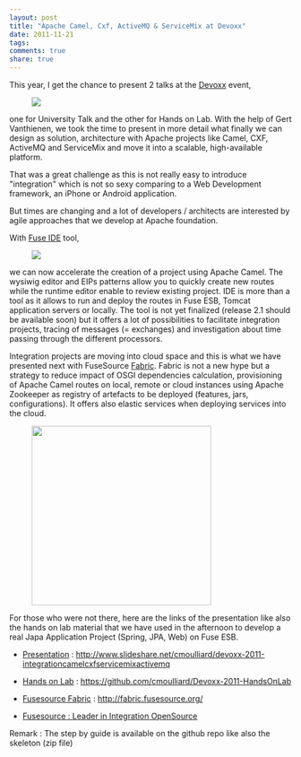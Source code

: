 ```yaml
---
layout: post
title: "Apache Camel, Cxf, ActiveMQ & ServiceMix at Devoxx"
date: 2011-11-21
tags:
comments: true
share: true
---
```


This year, I get the chance to present 2 talks at the
[Devoxx](http://www.devoxx.com/display/DV11/Home) event,

<figure>
  <img src="{{ site.url }}/assets/images/LogoDevoxx150dpi.jpg"/>
</figure>
  
one for University Talk and the other for Hands on Lab. With the help of Gert Vanthienen, we took the time to present in more detail what finally we can design as solution, architecture with Apache projects like Camel, CXF, ActiveMQ and ServiceMix and move it into a scalable, high-available platform.

That was a great challenge as this is not really easy to introduce "integration" which is not so sexy comparing to a Web Development framework, an iPhone or Android application.

But times are changing and a lot of developers / architects are interested by agile approaches that we develop at Apache foundation.

With [Fuse IDE](http://fusesource.com/products/fuse-ide/) tool,

<figure>
    <img src="{{ site.url }}/assets/images/fuse_ide.png"/>
</figure>  
  
we can now accelerate the creation of a project using Apache Camel. The wysiwig editor and EIPs patterns allow you to quickly create new routes while the runtime editor enable to review existing project. IDE is more than a tool as it allows to run and deploy the routes in Fuse ESB, Tomcat application servers or locally. The tool is not yet finalized (release 2.1 should be available soon) but it offers a lot of possibilities to facilitate integration projects, tracing of messages (= exchanges) and investigation about time passing through the different processors.  
    
Integration projects are moving into cloud space and this is what we have presented next with FuseSource [Fabric](http://fabric.fusesource.org/). Fabric is not a new hype but a strategy to reduce impact of OSGI dependencies calculation, provisioning of Apache Camel routes on local, remote or cloud instances using Apache Zookeeper as registry of artefacts to be deployed (features, jars, configurations). It offers also elastic services when deploying services into the cloud.

<figure>
  <img src="{{ site.url }}/assets/images/fabric-cloud.png" width="320"/></a>
</figure>

For those who were not there, here are the links of the presentation like also the hands on lab material that we have used in the afternoon to develop a real Japa Application Project (Spring, JPA, Web) on Fuse ESB.

* <a href="http://www.slideshare.net/cmoulliard/devoxx-2011-integrationcamelcxfservicemixactivemq" target="_blank">Presentation</a> : http://www.slideshare.net/cmoulliard/devoxx-2011-integrationcamelcxfservicemixactivemq
       
* <a href="https://github.com/cmoulliard/Devoxx-2011-HandsOnLab" target="_blank">Hands on Lab</a> : https://github.com/cmoulliard/Devoxx-2011-HandsOnLab

* <a href="http://fabric.fusesource.org/" target="_blank">Fusesource Fabric</a> :&nbsp;http://fabric.fusesource.org/

* <a href="http://fusesource.com/" target="_blank">Fusesource : Leader in Integration OpenSource</a>
    
Remark : The step by guide is available on the github repo like also the skeleton (zip file)
